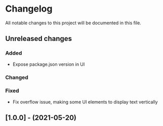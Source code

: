 # Changelog

All notable changes to this project will be documented in this file.

## Unreleased changes

### Added
- Expose package.json version in UI

### Changed

### Fixed
- Fix overflow issue, making some UI elements to display text vertically

## [1.0.0] - (2021-05-20)
